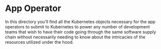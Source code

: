 # App Operator

In this directory you'll find all the Kubernetes objects necessary for the app
operators to submit to Kubernetes to power any number of development teams that
wish to have their code going through the same software supply chain without
necessarily needing to know about the intricacies of the resources utilized
under the hood.
